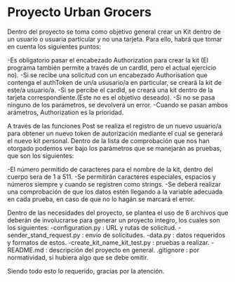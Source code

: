 # Proyecto Urban Grocers 

Dentro del proyecto se toma como objetivo general crear un Kit dentro de un usuario o usuaria particular y no una tarjeta.
Para ello, habrá que tomar en cuenta los siguientes puntos:

-Es obligatorio pasar el encabezado Authorization para crear la kit (El programa también permite a través de un cardId,
pero el actual ejercicio no).
-Si se recibe una solicitud con un encabezado Authorisation que contenga el authToken de un/a ususario/a en particular, se
creará la kit de este/a usuario/a.
-Si se percibe el cardId, se creará una kit dentro de la tarjeta correspondiente.(Este no es el objetivo deseado).
-Si no se pasa ninguno de los parámetros, se devolverá un error.
-Cuando se pasan ambos arámetros, Authorization es la prioridad.

A través de las funciones Post se realiza el registro de un nuevo usuario/a para obtener un nuevo token de autorización
mediante el cual se generará el nuevo kit personal.
Dentro de la lista de comprobación que nos han otorgado podemos ver bajo los parámetros que se manejarán as pruebas, que
son los siguientes:

-El número permitido de caracteres para el nombre de la kit, dentro del cuerpo sera de 1 a 511.
-Se permitirán caracteres especiales, espacios y números siempre y cuando se registren como strings.
-Se deberá realizar una comprobación de que los datos estén llegando a la variable adecuada en cada prueba, en caso de que
no lo hagán se marcará el error.

Dentro de las necesidades del proyecto, se plantea el uso de 6 archivos que deberán de involucrarse para generar un proyecto
integro, los cuales son los siguientes:
-configuration.py : URL y rutas de solicitud.
-sender_stand_request.py : envío de solicitudes.
-data.py : datos requeridos y formatos de estos.
-create_kit_name_kit_test.py : pruebas a realizar.
-README.md : descripción del proyecto en general.
.gitignore : por normatividad, si hubiera algo que se debe omitir.

Siendo todo esto lo requerido, gracias por la atención.

